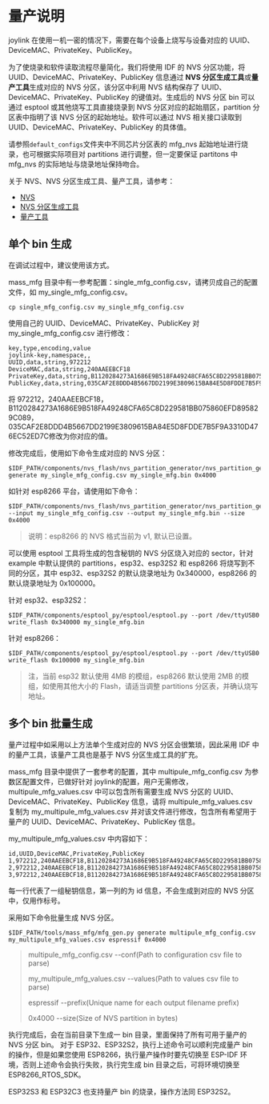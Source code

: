 # 量产说明

joylink 在使用一机一密的情况下，需要在每个设备上烧写与设备对应的 UUID、DeviceMAC、PrivateKey、PublicKey。

为了使烧录和软件读取流程尽量简化，我们将使用 IDF 的 NVS 分区功能，将 UUID、DeviceMAC、PrivateKey、PublicKey 信息通过 **NVS 分区生成工具**或**量产工具**生成对应的 NVS 分区，该分区中利用 NVS 结构保存了 UUID、DeviceMAC、PrivateKey、PublicKey 的键值对。生成后的 NVS 分区 bin 可以通过 esptool 或其他烧写工具直接烧录到 NVS 分区对应的起始扇区，partition 分区表中指明了该 NVS 分区的起始地址。软件可以通过 NVS 相关接口读取到 UUID、DeviceMAC、PrivateKey、PublicKey 的具体值。

请参照`default_configs`文件夹中不同芯片分区表的 mfg_nvs 起始地址进行烧录，也可根据实际项目对 partitions 进行调整，但一定要保证 partitons 中 mfg_nvs 的实际地址与烧录地址保持吻合。

关于 NVS、NVS 分区生成工具、量产工具，请参考：

- [NVS](https://docs.espressif.com/projects/esp-idf/en/latest/api-reference/storage/nvs_flash.html)
- [NVS 分区生成工具](https://docs.espressif.com/projects/esp-idf/en/latest/api-reference/storage/nvs_partition_gen.html)
- [量产工具](https://docs.espressif.com/projects/esp-idf/en/latest/api-reference/storage/mass_mfg.html)

## 单个 bin 生成

在调试过程中，建议使用该方式。

mass_mfg 目录中有一参考配置：single_mfg_config.csv，请拷贝成自己的配置文件，如 my_single_mfg_config.csv。

```
cp single_mfg_config.csv my_single_mfg_config.csv
```

使用自己的 UUID、DeviceMAC、PrivateKey、PublicKey 对 my_single_mfg_config.csv 进行修改：

```
key,type,encoding,value
joylink-key,namespace,,
UUID,data,string,972212
DeviceMAC,data,string,240AAEEBCF18
PrivateKey,data,string,B1120284273A1686E9B518FA49248CFA65C8D229581BB075860EFD895829C089
PublicKey,data,string,035CAF2E8DDD4B5667DD2199E3809615BA84E5D8FDDE7B5F9A3310D476EC52ED7C
```

将 972212，240AAEEBCF18，B1120284273A1686E9B518FA49248CFA65C8D229581BB075860EFD895829C089，035CAF2E8DDD4B5667DD2199E3809615BA84E5D8FDDE7B5F9A3310D476EC52ED7C修改为你对应的值。

修改完成后，使用如下命令生成对应的 NVS 分区：

```
$IDF_PATH/components/nvs_flash/nvs_partition_generator/nvs_partition_gen.py generate my_single_mfg_config.csv my_single_mfg.bin 0x4000
```

如针对 esp8266 平台，请使用如下命令：

```
$IDF_PATH/components/nvs_flash/nvs_partition_generator/nvs_partition_gen.py --input my_single_mfg_config.csv --output my_single_mfg.bin --size 0x4000
```

> 说明：esp8266 的 NVS 格式当前为 v1, 默认已设置。

可以使用 esptool 工具将生成的包含秘钥的 NVS 分区烧入对应的 sector，针对 example 中默认提供的 partitions，esp32、esp32S2 和 esp8266 将烧写到不同的分区，其中 esp32、esp32S2 的默认烧录地址为 0x340000，esp8266 的默认烧录地址为 0x100000。

针对 esp32、esp32S2：

```
$IDF_PATH/components/esptool_py/esptool/esptool.py --port /dev/ttyUSB0 write_flash 0x340000 my_single_mfg.bin
```

针对 esp8266：

```
$IDF_PATH/components/esptool_py/esptool/esptool.py --port /dev/ttyUSB0 write_flash 0x100000 my_single_mfg.bin
```

> 注，当前 esp32 默认使用 4MB 的模组，esp8266 默认使用 2MB 的模组，如使用其他大小的 Flash，请适当调整 partitions 分区表，并确认烧写地址。

## 多个 bin 批量生成

量产过程中如采用以上方法单个生成对应的 NVS 分区会很繁琐，因此采用 IDF 中的量产工具，该量产工具也是基于 NVS 分区生成工具的扩充。

mass_mfg 目录中提供了一套参考的配置，其中 multipule_mfg_config.csv 为参数区配置文件，已做好针对 joylink的配置，用户无需修改，multipule_mfg_values.csv 中可以包含所有需要生成 NVS 分区的 UUID、DeviceMAC、PrivateKey、PublicKey 信息，请将 multipule_mfg_values.csv 复制为 my_multipule_mfg_values.csv 并对该文件进行修改，包含所有希望用于量产的 UUID、DeviceMAC、PrivateKey、PublicKey 信息。

my_multipule_mfg_values.csv 中内容如下：

```
id,UUID,DeviceMAC,PrivateKey,PublicKey
1,972212,240AAEEBCF18,B1120284273A1686E9B518FA49248CFA65C8D229581BB075860EFD895829C089,035CAF2E8DDD4B5667DD2199E3809615BA84E5D8FDDE7B5F9A3310D476EC52ED7C
2,972212,240AAEEBCF18,B1120284273A1686E9B518FA49248CFA65C8D229581BB075860EFD895829C089,035CAF2E8DDD4B5667DD2199E3809615BA84E5D8FDDE7B5F9A3310D476EC52ED7C
3,972212,240AAEEBCF18,B1120284273A1686E9B518FA49248CFA65C8D229581BB075860EFD895829C089,035CAF2E8DDD4B5667DD2199E3809615BA84E5D8FDDE7B5F9A3310D476EC52ED7C
```

每一行代表了一组秘钥信息，第一列的为 id 信息，不会生成到对应的 NVS 分区中，仅用作标号。

采用如下命令批量生成 NVS 分区。


```
$IDF_PATH/tools/mass_mfg/mfg_gen.py generate multipule_mfg_config.csv my_multipule_mfg_values.csv espressif 0x4000
```

>multipule_mfg_config.csv           --conf(Path to configuration csv file to parse)
>
>my_multipule_mfg_values.csv   --values(Path to values csv file to parse)
>
>espressif                                        --prefix(Unique name for each output filename prefix)
>
>0x4000                                           --size(Size of NVS partition in bytes)

执行完成后，会在当前目录下生成一 bin 目录，里面保持了所有可用于量产的 NVS 分区 bin。
对于 ESP32、ESP32S2，执行上述命令可以顺利完成量产 bin 的操作，但是如果您使用 ESP8266，执行量产操作时要先切换至 ESP-IDF 环境，否则上述命令会执行失败，执行完生成 bin 目录之后，可将环境切换至 ESP8266_RTOS_SDK。

ESP32S3 和 ESP32C3 也支持量产 bin 的烧录，操作方法同 ESP32S2。